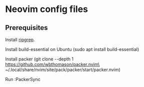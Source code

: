 # Neovim config files
## Prerequisites
Install [ripgrep](https://github.com/BurntSushi/ripgrep).

Install build-essential on Ubuntu (sudo apt install build-essential)

Install packer (git clone --depth 1 https://github.com/wbthomason/packer.nvim\
 ~/.local/share/nvim/site/pack/packer/start/packer.nvim)

Run :PackerSync
